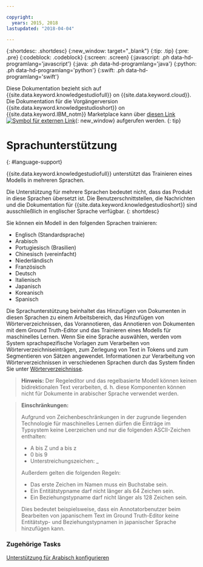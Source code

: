 ```yaml
---

copyright:
  years: 2015, 2018
lastupdated: "2018-04-04"

---
```


{:shortdesc: .shortdesc}
{:new_window: target="_blank"}
{:tip: .tip}
{:pre: .pre}
{:codeblock: .codeblock}
{:screen: .screen}
{:javascript: .ph data-hd-programlang='javascript'}
{:java: .ph data-hd-programlang='java'}
{:python: .ph data-hd-programlang='python'}
{:swift: .ph data-hd-programlang='swift'}

Diese Dokumentation bezieht sich auf {{site.data.keyword.knowledgestudiofull}} on {{site.data.keyword.cloud}}. Die Dokumentation für die Vorgängerversion {{site.data.keyword.knowledgestudioshort}} on {{site.data.keyword.IBM_notm}} Marketplace kann über [diesen Link ![Symbol für externen Link](../../icons/launch-glyph.svg "Symbol für externen Link")](https://console.bluemix.net/docs/services/knowledge-studio/language-support.html){: new_window} aufgerufen werden.
{: tip}

# Sprachunterstützung
{: #language-support}

{{site.data.keyword.knowledgestudiofull}} unterstützt das Trainieren eines Modells in mehreren Sprachen.

Die Unterstützung für mehrere Sprachen bedeutet nicht, dass das Produkt in diese Sprachen übersetzt ist. Die Benutzerschnittstellen, die Nachrichten und die Dokumentation für {{site.data.keyword.knowledgestudioshort}} sind ausschließlich in englischer Sprache verfügbar.
{: shortdesc}

Sie können ein Modell in den folgenden Sprachen trainieren:

- Englisch (Standardsprache)
- Arabisch
- Portugiesisch (Brasilien)
- Chinesisch (vereinfacht)
- Niederländisch
- Französisch
- Deutsch
- Italienisch
- Japanisch
- Koreanisch
- Spanisch

Die Sprachunterstützung beinhaltet das Hinzufügen von Dokumenten in diesen Sprachen zu einem Arbeitsbereich, das Hinzufügen von Wörterverzeichnissen, das Vorannotieren, das Annotieren von Dokumenten mit dem Ground Truth-Editor und das Trainieren eines Modells für maschinelles Lernen. Wenn Sie eine Sprache auswählen, werden vom System sprachspezifische Vorlagen zum Verarbeiten von Wörterverzeichniseinträgen, zum Zerlegung von Text in Tokens und zum Segmentieren von Sätzen angewendet. Informationen zur Verarbeitung von Wörterverzeichnissen in verschiedenen Sprachen durch das System finden Sie unter [Wörterverzeichnisse](/docs/services/watson-knowledge-studio/dictionaries.html#wks_dictionaries).

> **Hinweis:** Der Regeleditor und das regelbasierte Modell können keinen bidirektionalen Text verarbeiten, d. h. diese Komponenten können nicht für Dokumente in arabischer Sprache verwendet werden.

> **Einschränkungen:**
>
> Aufgrund von Zeichenbeschränkungen in der zugrunde liegenden Technologie für maschinelles Lernen dürfen die Einträge im Typsystem keine Leerzeichen und nur die folgenden ASCII-Zeichen enthalten:
>
> - A bis Z und a bis z
> - 0 bis 9
> - Unterstreichungszeichen: _
>
> Außerdem gelten die folgenden Regeln:
>
> - Das erste Zeichen im Namen muss ein Buchstabe sein.
> - Ein Entitätstypname darf nicht länger als 64 Zeichen sein.
> - Ein Beziehungstypname darf nicht länger als 128 Zeichen sein.
>
> Dies bedeutet beispielsweise, dass ein Annotatorbenutzer beim Bearbeiten von japanischem Text im Ground Truth-Editor keine Entitätstyp- und Beziehungstypnamen in japanischer Sprache hinzufügen kann.

### Zugehörige Tasks

[Unterstützung für Arabisch konfigurieren](/docs/services/watson-knowledge-studio/language-support-arabic.html)

